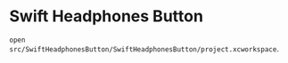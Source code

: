 # Swift Headphones Button

`open src/SwiftHeadphonesButton/SwiftHeadphonesButton/project.xcworkspace`.
